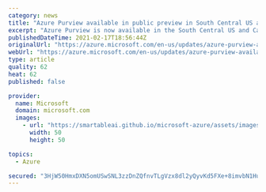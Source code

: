```yaml
---
category: news
title: "Azure Purview available in public preview in South Central US and Canada Central"
excerpt: "Azure Purview is now available in the South Central US and Canada Central Azure regions. You can now provision Azure Purview accounts in these regions as a public preview offering.  "
publishedDateTime: 2021-02-17T18:56:44Z
originalUrl: "https://azure.microsoft.com/en-us/updates/azure-purview-available-in-south-central-us-and-canada-central/"
webUrl: "https://azure.microsoft.com/en-us/updates/azure-purview-available-in-south-central-us-and-canada-central/"
type: article
quality: 62
heat: 62
published: false

provider:
  name: Microsoft
  domain: microsoft.com
  images:
    - url: "https://smartableai.github.io/microsoft-azure/assets/images/organizations/microsoft.com-50x50.jpg"
      width: 50
      height: 50

topics:
  - Azure

secured: "3HjW50HmxDXN5omUSwSNL3zzDnZQfnvTLgVzx8dl2yQyvKd5FXe+8imvbN1HuiWi+UChPJrLfG0LRutyj9F8MIvcWgxlqtoAlYfdOhU8oKaxKHQ6YJWYAyPe+iEpMw6ExqeOY+P6GDjBRLGpn92Zs96LD3BNbef4K26mSmDqqjWS9nn3ts32v9AZHTl4hi3yrkCHiJagTeCqHYiXXs+K3Tr7xzU1YmsUKFwmXSjcnbhpTxtT9L0MLTmEBM0k+anH0QH+CuGsApAL2YYSHozX+fOA5Sno/N3l9DyA7jKcs7Q2YGvpy+nC/nwft1UDaQG6oyTm8ww87ChYgwh3gM875SVwi2AXf7wDvYSK10Ems/Q=;Z6KBYXCyX8DtjIpD1nH1jw=="
---
```


